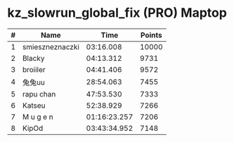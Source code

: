 # kz_slowrun_global_fix (PRO) Maptop

|  # | Name | Time | Points |
|-------------- | -------------- | -------------- | -------------- | 
| 1 | smieszneznaczki | 03:16.008 | 10000 | 
| 2 | Blacky | 04:13.312 | 9731 | 
| 3 | broiiler | 04:41.406 | 9572 | 
| 4 | 兔兔uu | 28:54.063 | 7455 | 
| 5 | rapu chan | 47:53.530 | 7333 | 
| 6 | Katseu | 52:38.929 | 7266 | 
| 7 | M u g e n | 01:16:23.257 | 7206 | 
| 8 | KipOd | 03:43:34.952 | 7148 | 

